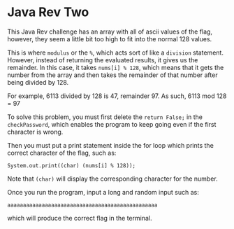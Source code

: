 # Java Rev Two

This Java Rev challenge has an array with all of ascii values of the flag, however, they seem a little bit too high to fit into the normal 128 values. 

This is where `modulus` or the `%`, which acts sort of like a `division` statement. However, instead of returning the evaluated results, it gives us the remainder. In this case, it takes `nums[i] % 128`, which means that it gets the number from the array and then takes the remainder of that number after being divided by 128. 

For example, 6113 divided by 128 is 47, remainder 97. As such, 6113 mod 128 = 97

To solve this problem, you must first delete the `return False;` in the `checkPassword`, which enables the program to keep going even if the first character is wrong.

Then you must put a print statement inside the for loop which prints the correct character of the flag, such as:

```
System.out.print((char) (nums[i] % 128));
```

Note that `(char)` will display the corresponding character for the number.

Once you run the program, input a long and random input such as:

```
aaaaaaaaaaaaaaaaaaaaaaaaaaaaaaaaaaaaaaaaaaaaaaaa
```

which will produce the correct flag in the terminal.